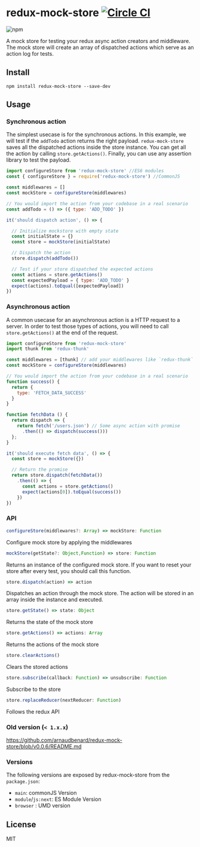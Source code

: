 # redux-mock-store [![Circle CI](https://circleci.com/gh/arnaudbenard/redux-mock-store/tree/master.svg?style=svg)](https://circleci.com/gh/arnaudbenard/redux-mock-store/tree/master)


![npm](https://nodei.co/npm/redux-mock-store.png?downloads=true&downloadRank=true&stars=true)

A mock store for testing your redux async action creators and middleware. The mock store will create an array of dispatched actions which serve as an action log for tests.

## Install

```
npm install redux-mock-store --save-dev
```

## Usage

### Synchronous action

The simplest usecase is for the synchronous actions. In this example, we will test if the `addTodo` action returns the right payload. `redux-mock-store` saves all the dispatched actions inside the store instance. You can get all the action by calling `store.getActions()`. Finally, you can use any assertion library to test the payload.

```js
import configureStore from 'redux-mock-store' //ES6 modules
const { configureStore } = require('redux-mock-store') //CommonJS

const middlewares = []
const mockStore = configureStore(middlewares)

// You would import the action from your codebase in a real scenario
const addTodo = () => ({ type: 'ADD_TODO' })

it('should dispatch action', () => {

  // Initialize mockstore with empty state
  const initialState = {}
  const store = mockStore(initialState)

  // Dispatch the action
  store.dispatch(addTodo())

  // Test if your store dispatched the expected actions
  const actions = store.getActions()
  const expectedPayload = { type: 'ADD_TODO' }
  expect(actions).toEqual([expectedPayload])
})
```

### Asynchronous action

A common usecase for an asynchronous action is a HTTP request to a server. In order to test those types of actions, you will need to call `store.getActions()` at the end of the request.

```js
import configureStore from 'redux-mock-store'
import thunk from 'redux-thunk'

const middlewares = [thunk] // add your middlewares like `redux-thunk`
const mockStore = configureStore(middlewares)

// You would import the action from your codebase in a real scenario
function success() {
  return {
    type: 'FETCH_DATA_SUCCESS'
  }
}

function fetchData () {
  return dispatch => {
    return fetch('/users.json') // Some async action with promise
      .then(() => dispatch(success()))
  };
}

it('should execute fetch data', () => {
  const store = mockStore({})

  // Return the promise
  return store.dispatch(fetchData())
    .then(() => {
      const actions = store.getActions()
      expect(actions[0]).toEqual(success())
    })
})
```

### API

```js
configureStore(middlewares?: Array) => mockStore: Function
```
Configure mock store by applying the middlewares

```js
mockStore(getState?: Object,Function) => store: Function
```
Returns an instance of the configured mock store. If you want to reset your store after every test, you should call this function.

```js
store.dispatch(action) => action
```
Dispatches an action through the mock store. The action will be stored in an array inside the instance and executed.

```js
store.getState() => state: Object
```
Returns the state of the mock store

```js
store.getActions() => actions: Array
```
Returns the actions of the mock store

```js
store.clearActions()
```
Clears the stored actions

```js
store.subscribe(callback: Function) => unsubscribe: Function
```
Subscribe to the store

```js
store.replaceReducer(nextReducer: Function)
```
Follows the redux API

### Old version (`< 1.x.x`)

https://github.com/arnaudbenard/redux-mock-store/blob/v0.0.6/README.md

### Versions

The following versions are exposed by redux-mock-store from the `package.json`:

* `main`: commonJS Version
* `module`/`js:next`: ES Module Version
* `browser` : UMD version

## License

MIT

